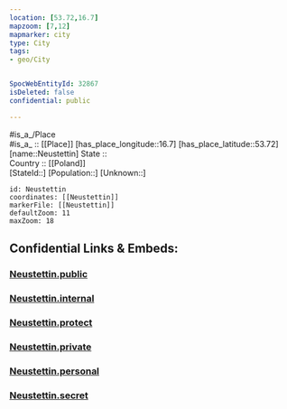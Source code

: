 ```yaml
---
location: [53.72,16.7] 
mapzoom: [7,12] 
mapmarker: city 
type: City
tags:
- geo/City


SpocWebEntityId: 32867
isDeleted: false
confidential: public

---
```

#is_a_/Place  
#is_a_ :: [[Place]] 
[has_place_longitude::16.7] 
[has_place_latitude::53.72] 
[name::Neustettin] 
State ::  
Country :: [[Poland]]  
[StateId::] 
[Population::] 
[Unknown::] 


```leaflet
id: Neustettin
coordinates: [[Neustettin]] 
markerFile: [[Neustettin]] 
defaultZoom: 11 
maxZoom: 18
```


## Confidential Links & Embeds: 

### [Neustettin.public](/_public/\Earth\Continent\Europe\Europe~East\Poland\Provinces~Poland\West_Pomeranian\CityNeustettin.public.md) 

### [Neustettin.internal](/_internal/\Earth\Continent\Europe\Europe~East\Poland\Provinces~Poland\West_Pomeranian\CityNeustettin.internal.md) 

### [Neustettin.protect](/_protect/\Earth\Continent\Europe\Europe~East\Poland\Provinces~Poland\West_Pomeranian\CityNeustettin.protect.md) 

### [Neustettin.private](/_private/\Earth\Continent\Europe\Europe~East\Poland\Provinces~Poland\West_Pomeranian\CityNeustettin.private.md) 

### [Neustettin.personal](/_personal/\Earth\Continent\Europe\Europe~East\Poland\Provinces~Poland\West_Pomeranian\CityNeustettin.personal.md) 

### [Neustettin.secret](/_secret/\Earth\Continent\Europe\Europe~East\Poland\Provinces~Poland\West_Pomeranian\CityNeustettin.secret.md)

